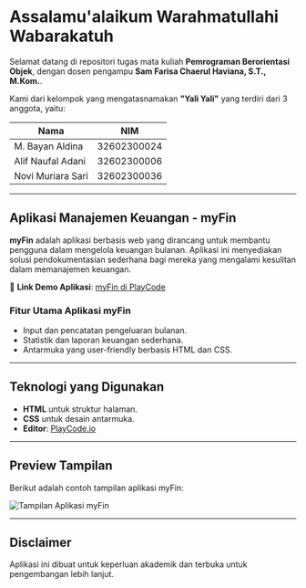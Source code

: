 # Assalamu'alaikum Warahmatullahi Wabarakatuh

Selamat datang di repositori tugas mata kuliah **Pemrograman Berorientasi Objek**, dengan dosen pengampu **Sam Farisa Chaerul Haviana, S.T., M.Kom.**.

Kami dari kelompok yang mengatasnamakan **"Yali Yali"** yang terdiri dari 3 anggota, yaitu:

| **Nama**              | **NIM**         |
|-----------------------|-----------------|
| M. Bayan Aldina       | 32602300024     |
| Alif Naufal Adani     | 32602300006     |
| Novi Muriara Sari     | 32602300036     |

---

## **Aplikasi Manajemen Keuangan - myFin**

**myFin** adalah aplikasi berbasis web yang dirancang untuk membantu pengguna dalam mengelola keuangan bulanan. Aplikasi ini menyediakan solusi pendokumentasian sederhana bagi mereka yang mengalami kesulitan dalam memanajemen keuangan.

🔗 **Link Demo Aplikasi**: [myFin di PlayCode](https://aplikasimanajemenkeuanganmyfin.playcode.io)

### **Fitur Utama Aplikasi myFin**
- Input dan pencatatan pengeluaran bulanan.
- Statistik dan laporan keuangan sederhana.
- Antarmuka yang user-friendly berbasis HTML dan CSS.

---

## **Teknologi yang Digunakan**
- **HTML** untuk struktur halaman.
- **CSS** untuk desain antarmuka.
- **Editor**: [PlayCode.io](https://playcode.io)

---

## **Preview Tampilan**
Berikut adalah contoh tampilan aplikasi myFin:

![Tampilan Aplikasi myFin](https://drive.google.com/uc?id=1q880uLPUWhKf0UpWp2k3t4kksUMHC62P)

---
## **Disclaimer**
Aplikasi ini dibuat untuk keperluan akademik dan terbuka untuk pengembangan lebih lanjut.

